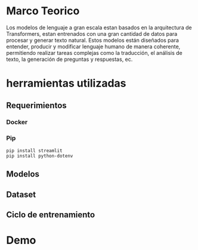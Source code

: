 # Marco Teorico
Los modelos de lenguaje a gran escala estan basados en la arquitectura de Transformers, estan 
entrenados con una gran cantidad de datos para procesar y generar texto natural. Estos modelos están diseñados para entender,
producir y modificar lenguaje humano de manera coherente, permitiendo realizar tareas  complejas
como la traducción, el análisis de texto, la generación de preguntas y respuestas, ec.

# herramientas utilizadas

## Requerimientos
### Docker

### Pip
```
pip install streamlit
pip install python-dotenv

```

## Modelos

## Dataset

## Ciclo de entrenamiento

# Demo
